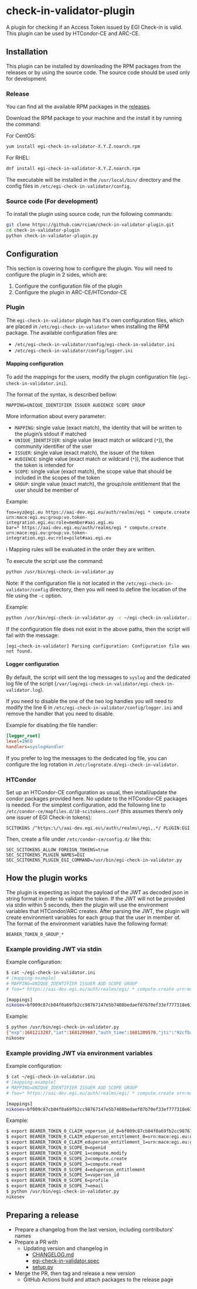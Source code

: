 # check-in-validator-plugin

A plugin for checking if an Access Token issued by EGI Check-in is valid. This
plugin can be used by HTCondor-CE and ARC-CE.

## Installation

This plugin can be installed by downloading the RPM packages from the releases
or by using the source code. The source code should be used only for
development.

### Release

You can find all the available RPM packages in the
[releases](https://github.com/rciam/check-in-validator-plugin/releases).

Download the RPM package to your machine and the install it by running the
command:

For CentOS:

```bash
yum install egi-check-in-validator-X.Y.Z.noarch.rpm
```

For RHEL:

```bash
dnf install egi-check-in-validator-X.Y.Z.noarch.rpm
```

The executable will be installed in the `/usr/local/bin/` directory and the
config files in `/etc/egi-check-in-validator/config`.

### Source code (For development)

To install the plugin using source code, run the following commands:

```bash
git clone https://github.com/rciam/check-in-validator-plugin.git
cd check-in-validator-plugin
python check-in-validator-plugin.py
```

## Configuration

This section is covering how to configure the plugin. You will need to configure the plugin in 2 sides, which are:

1. Configure the configuration file of the plugin
1. Configure the plugin in ARC-CE/HTCondor-CE

### Plugin

The `egi-check-in-validator` plugin has it's own configuration files, which are
placed in `/etc/egi-check-in-validator` when installing the RPM package. The
available configuration files are:

- `/etc/egi-check-in-validator/config/egi-check-in-validator.ini`
- `/etc/egi-check-in-validator/config/logger.ini`

#### Mapping configuration

To add the mappings for the users, modify the plugin configuration file
(`egi-check-in-validator.ini`).

The format of the syntax, is described bellow:

```text
MAPPING=UNIQUE_IDENTIFIER ISSUER AUDIENCE SCOPE GROUP
```

More information about every parameter:

- `MAPPING`: single value (exact match), the identity that will be written to
  the plugin’s stdout if matched
- `UNIQUE_IDENTIFIER`: single value (exact match or wildcard (`*`)), the
  community identifier of the user
- `ISSUER`: single value (exact match), the issuer of the token
- `AUDIENCE`: single value (exact match or wildcard (`*`)), the audience that
  the token is intended for
- `SCOPE`: single value (exact match), the scope value that should be included
  in the scopes of the token
- `GROUP`: single value (exact match), the group/role entitlement that the user
  should be member of

Example:

```text
foo=xyz@egi.eu https://aai-dev.egi.eu/auth/realms/egi * compute.create urn:mace:egi.eu:group:vo.token-integration.egi.eu:role=member#aai.egi.eu
bar=* https://aai-dev.egi.eu/auth/realms/egi * compute.create urn:mace:egi.eu:group:vo.token-integration.egi.eu:role=pilot#aai.egi.eu
```

ℹ️ Mapping rules will be evaluated in the order they are written.

To execute the script use the command:

```bash
python /usr/bin/egi-check-in-validator.py
```

Note: If the configuration file is not located in the
`/etc/egi-check-in-validator/config` directory, then you will need to define
the location of the file using the `-c` option.

Example:

```bash
python /usr/bin/egi-check-in-validator.py -c ~/egi-check-in-validator.ini
```

If the configuration file does not exist in the above paths, then the script
will fail with the message:

```text
[egi-check-in-validator] Parsing configuration: Configuration file was not found.
```

#### Logger configuration

By default, the script will sent the log messages to `syslog` and the dedicated
log file of the script
(`/var/log/egi-check-in-validator/egi-check-in-validator.log`).

If you need to disable the one of the two log handles you will need to modify
the line 6 in `/etc/egi-check-in-validator/config/logger.ini` and remove the
handler that you need to disable.

Example for disabling the file handler:

```ini
[logger_root]
level=INFO
handlers=syslogHandler
```

If you prefer to log the messages to the dedicated log file, you can configure
the log rotation in `/etc/logrotate.d/egi-check-in-validator`.

### HTCondor

Set up an HTCondor-CE configuration as usual, then install/update the condor
packages provided here. No update to the HTCondor-CE packages is needed.
For the simplest configuration, add the following line to
`/etc/condor-ce/mapfiles.d/10-scitokens.conf` (this assumes there’s only one
issuer of EGI Check-in tokens):

```text
SCITOKENS /^https:\/\/aai-dev.egi.eu\/auth\/realms\/egi,.*/ PLUGIN:EGI
```

Then, create a file under `/etc/condor-ce/config.d/` like this:

```text
SEC_SCITOKENS_ALLOW_FOREIGN_TOKENS=true
SEC_SCITOKENS_PLUGIN_NAMES=EGI
SEC_SCITOKENS_PLUGIN_EGI_COMMAND=/usr/bin/egi-check-in-validator.py
```

## How the plugin works

The plugin is expecting as input the payload of the JWT as decoded json in
string format in order to validate the token. If the JWT will not be provided
via stdin within 5 seconds, then the plugin will use the environment variables
that HTCondor/ARC creates. After parsing the JWT, the plugin will create
environment variables for each group that the user in member of. The format of
the environment variables have the following format:

```text
BEARER_TOKEN_0_GROUP_*
```

### Example providing JWT via stdin

Example configuration:

```bash
$ cat ~/egi-check-in-validator.ini
# [mapping-example]
# MAPPING=UNIQUE_IDENTIFIER ISSUER AUD SCOPE GROUP
# foo=* https://aai-dev.egi.eu/auth/realms/egi/ * compute.create urn:mace:egi.eu:group:vo.token-integration.egi.eu:role=member#aai.egi.eu

[mappings]
nikosev=bf009c87cb04f0a69fb2cc98767147e5b7408bedaef07b70ef33ef777318e610@egi.eu https://aai-dev.egi.eu/auth/realms/egi * eduperson_entitlement_jwt urn:mace:egi.eu:group:vo.example.org:role=member#aai.egi.eu
```

Example:

```bash
$ python /usr/bin/egi-check-in-validator.py
{"exp":1681213287,"iat":1681209687,"auth_time":1681209570,"jti":"92cfba6e-7c6b-4012-9f6c-2539ef1b76f6","iss":"https://aai-dev.egi.eu/auth/realms/egi","sub":"bf009c87cb04f0a69fb2cc98767147e5b7408bedaef07b70ef33ef777318e610@egi.eu","typ":"Bearer","azp":"myClientID","nonce":"c2651c777c2c888fcf8244c22b1bcb14","session_state":"515679aa-b818-4902-ae7f-49b198aa0661","scope":"openid offline_access eduperson_entitlement voperson_id eduperson_entitlement_jwt eduperson_entitlement_jwt:urn:mace:egi.eu:group:vo.example.org:role=member#aai.egi.eu profile email","sid":"515679aa-b818-4902-ae7f-49b198aa0661","voperson_id":"bf009c87cb04f0a69fb2cc98767147e5b7408bedaef07b70ef33ef777318e610@egi.eu","authenticating_authority":"https://idp.admin.grnet.gr/idp/shibboleth","eduperson_entitlement":["urn:mace:egi.eu:group:vo.example.org:role=member#aai.egi.eu"]}
nikosev
```

### Example providing JWT via environment variables

Example configuration:

```bash
$ cat ~/egi-check-in-validator.ini
# [mapping-example]
# MAPPING=UNIQUE_IDENTIFIER ISSUER AUD SCOPE GROUP
# foo=* https://aai-dev.egi.eu/auth/realms/egi/ * compute.create urn:mace:egi.eu:group:vo.token-integration.egi.eu:role=member#aai.egi.eu

[mappings]
nikosev=bf009c87cb04f0a69fb2cc98767147e5b7408bedaef07b70ef33ef777318e610@egi.eu https://aai-dev.egi.eu/auth/realms/egi * eduperson_entitlement_jwt urn:mace:egi.eu:group:vo.example.org:role=member#aai.egi.eu
```

Example:

```bash
$ export BEARER_TOKEN_0_CLAIM_voperson_id_0=bf009c87cb04f0a69fb2cc98767147e5b7408bedaef07b70ef33ef777318e610@egi.eu
$ export BEARER_TOKEN_0_CLAIM_eduperson_entitlement_0=urn:mace:egi.eu:group:vo.example.org:role=member#aai.egi.eu
$ export BEARER_TOKEN_0_CLAIM_eduperson_entitlement_1=urn:mace:egi.eu:group:vo.example.org:role=manager#aai.egi.eu
$ export BEARER_TOKEN_0_SCOPE_0=openid
$ export BEARER_TOKEN_0_SCOPE_1=compute.modify
$ export BEARER_TOKEN_0_SCOPE_2=compute.create
$ export BEARER_TOKEN_0_SCOPE_3=compute.read
$ export BEARER_TOKEN_0_SCOPE_4=eduperson_entitlement
$ export BEARER_TOKEN_0_SCOPE_5=voperson_id
$ export BEARER_TOKEN_0_SCOPE_6=profile
$ export BEARER_TOKEN_0_SCOPE_7=email
$ python /usr/bin/egi-check-in-validator.py
nikosev
```

## Preparing a release

- Prepare a changelog from the last version, including contributors' names
- Prepare a PR with
  - Updating version and changelog in
    - [CHANGELOG.md](CHANGELOG.md)
    - [egi-check-in-validator.spec](egi-check-in-validator.spec)
    - [setup.py](setup.py)
- Merge the PR, then tag and release a new version
  - GitHub Actions build and attach packages to the release page
